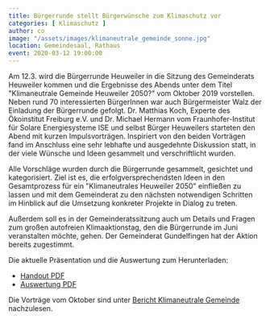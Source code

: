 ```yaml
---
title: Bürgerrunde stellt Bürgerwünsche zum Klimaschutz vor
categories: [ Klimaschutz ]
author: co
image: "/assets/images/klimaneutrale_gemeinde_sonne.jpg"
location: Gemeindesaal, Rathaus
event: 2020-03-12 19:00:00
---
```

Am 12.3. wird die Bürgerrunde Heuweiler in die Sitzung des Gemeinderats Heuweiler kommen und die Ergebnisse des Abends unter dem Titel "Klimaneutrale Gemeinde Heuweiler 2050?" vom Oktober 2019 vorstellen. Neben rund 70 interessierten BürgerInnen war auch Bürgermeister Walz der Einladung der Bürgerrunde gefolgt. Dr. Matthias Koch, Experte des Ökoinstitut Freiburg e.V. und Dr. Michael Hermann vom Fraunhofer-Institut für Solare Energiesysteme ISE und selbst Bürger Heuweilers starteten den Abend mit kurzen Impulsvorträgen. Inspiriert von den beiden Vorträgen fand im Anschluss eine sehr lebhafte und ausgedehnte Diskussion statt, in der viele Wünsche und Ideen gesammelt und verschriftlicht wurden.

Alle Vorschläge wurden durch die Bürgerrunde gesammelt, gesichtet und kategorisiert. Ziel ist es, die erfolgversprechendsten Ideen in den Gesamtprozess für ein "Klimaneutrales Heuweiler 2050" einfließen zu lassen und mit dem Gemeinderat zu den nächsten notwendigen Schritten im Hinblick auf die Umsetzung konkreter Projekte in Dialog zu treten.

Außerdem soll es in der Gemeinderatssitzung auch um Details und Fragen zum großen autofreien Klimaaktionstag, den die Bürgerrunde im Juni veranstalten möchte, gehen. Der Gemeinderat Gundelfingen hat der Aktion bereits zugestimmt.

Die aktuelle Präsentation und die Auswertung zum Herunterladen:

* [Handout PDF](https://drive.google.com/file/d/11rjLrnAu8PNT14orEd1PzJEB0h9KUo8Y/view?usp=sharing)
* [Auswertung PDF](https://drive.google.com/file/d/1S_lQIJn1AEALh3Hk5BrNZV5WCPknLlj2/view?usp=sharing)

Die Vorträge vom Oktober sind unter [Bericht Klimaneutrale Gemeinde](/bericht-klimaneutrale-gemeinde/) nachzulesen.
